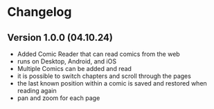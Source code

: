 # Changelog

## Version 1.0.0 (04.10.24)

- Added Comic Reader that can read comics from the web
- runs on Desktop, Android, and iOS
- Multiple Comics can be added and read
- it is possible to switch chapters and scroll through the pages
- the last known position within a comic is saved and restored when reading again
- pan and zoom for each page